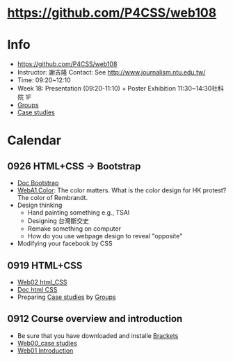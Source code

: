 # https://github.com/P4CSS/web108

# Info
<!--
* [Dropbox link](https://www.dropbox.com/sh/z0i278fngz4322l/AACTWwNuyyAfH-28iX40J-9Qa?dl=0) to download all course materials%}
* Webpage outcome http://homepage.ntu.edu.tw/~jerryhsieh/web
-->
* https://github.com/P4CSS/web108
* Instructor: 謝吉隆 Contact: See http://www.journalism.ntu.edu.tw/
* Time: 09:20~12:10
* Week 18: Presentation (09:20-11:10) + Poster Exhibition 11:30~14:30社科院 1F
* [Groups](https://paper.dropbox.com/doc/Web108-Groups--AlDEsLAtf6I49gVG8ctA0JClAQ-HxDR3rnP5BPjJj47VioY4)
* [Case studies](https://paper.dropbox.com/doc/Web108-Case-Studies--AlB3JDMhctHEMKRbPlkF2oxzAg-KvOG2nIwdD1yHxZOhAgAI)
<!--
# Student works
* [Scrolling webpage case studies](https://paper.dropbox.com/doc/Web107-case-studies--ARHgyEtvh47GRtnA4Ta~LOy1AQ-ONwKODVzyMYupUJxfh8Ce): please help to update and upload your case studies.
* [fixed background](https://paper.dropbox.com/doc/web107-practice--ARFO4x1Gb40BVdL1ivAKIbyrAg-cSzbAZBdjuXta1wRAosY6)
-->
# Calendar

## 0926 HTML+CSS -> Bootstrap
* [Doc Bootstrap](https://docs.google.com/document/d/1EBkAkP1HZaHGYkUD3WI77NUen4n3cZfMK5wgONU9uSk/edit?usp=sharing)
* [WebA1.Color](https://docs.google.com/presentation/d/e/2PACX-1vQntCcJS2Yc8Umvq10Ofyyd9n8pnau9p0bOyjgF56eJYlk28OOlB0EKiv9nes1e3mq7XB_LziGWgXtx/pub?start=false&loop=false&delayms=3000&slide=id.g63b0e7c8d4_0_0): The color matters. What is the color design for HK protest? The color of Rembrandt.
* Design thinking
  - Hand painting something e.g., TSAI
  - Designing 台灣斷交史
  - Remake something on computer
  - How do you use webpage design to reveal "opposite"
* Modifying your facebook by CSS

## 0919 HTML+CSS
* [Web02 html_CSS](https://docs.google.com/presentation/d/e/2PACX-1vREyxX9qnkQlH0DRddpxHWR0d8F-CtyFppr6dB1GXkUj8kmNDSUirNouyWRNIv-t_SJJDtjQ9vzspt8/pub?start=false&loop=false&delayms=3000)
* [Doc html CSS](https://docs.google.com/document/d/1sWChYvnCW2zRlWbHY1pVhDYczMBKNH6i1koZNG7IdQs/edit?usp=sharing)
* Preparing [Case studies](https://paper.dropbox.com/doc/Web108-Case-Studies--AlB3JDMhctHEMKRbPlkF2oxzAg-KvOG2nIwdD1yHxZOhAgAI) by [Groups](https://paper.dropbox.com/doc/Web108-Groups--AlDEsLAtf6I49gVG8ctA0JClAQ-HxDR3rnP5BPjJj47VioY4)

## 0912 Course overview and introduction
* Be sure that you have downloaded and installe [Brackets](http://brackets.io/)
* [Web00_case studies](https://docs.google.com/presentation/d/e/2PACX-1vROGOYmFaNxuFvGnta79LwJlu9FTrHj-nM1fDHFtYRKo_Gnlu9_cFWEo6JgTYQn_gQERJX2rPFm9PCP/pub?start=false&loop=false&delayms=3000)
* [Web01 Introduction](https://docs.google.com/presentation/d/e/2PACX-1vSn4136pWlNea1Kn79F73lE4UU7zpbFRatmnwG7LsLrxsqK71zlC8L7J9iT8cct5aavfONB3IoFqN7K/pub?start=false&loop=false&delayms=3000)



<!--
* 11/26 - Scrollspy detection 
* 12/03 - Map design + case sharing by TA
* 12/10 - Proposal: Materials you will use 
* 12/17 - Parallax scrolling
* 12/24 - Invited Speech: Google analytics by Hans (confirmed)
* 12/31 - 彈性放假 
* 01/07 - Final Presentation
## 12/17 map design and sheet data
* [Map design using mapboax and d3.js](https://docs.google.com/presentation/d/197O7V94ZsUU3nUCW9ARyPqx1gWVwEQKirEMgs8DIPE0/edit?usp=sharing)
* [Reading JSON and CSV by jquery](https://docs.google.com/document/d/1hmC9_q1aDARQ-Vx2lKMoZGy4lDS-4nfiRS9A29L1Aoo/edit?usp=sharing)
## 12/03 Horizontal Scrolling and Scrollspy detection
* [Image processing for dummies](https://docs.google.com/presentation/d/e/2PACX-1vT8bdqWsysJ4KvQT02B6ZrPC5XDVhOjsPouZV3HX2CiPvAXHhU1wc1YoCkCHYnnPY8uCKOSnjPFssxd/pub?start=false&loop=false&delayms=3000)
* Next week: Preparing and presenting some of your image materials.
## 11/26 Scrollspy detection
## 11/19 - Animation by CSS3
* [Doc: jquery](https://drive.google.com/open?id=1qQyLEJG29nCZR1ZKQWJexTJ1O1I1zhn47SlVcDZOxgM)
## 1112 scrolling - status bar
* [Scrolling](https://docs.google.com/presentation/d/1s8RWoxJKCzX4ukLY6PVBvPKxZx5iLZ1DwCDXcrQvJvs/edit?usp=sharing)
## 1105 Prototyping and wireframing (Invited instruction)
## 1010 Vacation
* [prototyping](https://docs.google.com/presentation/d/e/2PACX-1vRnXahVH_yKDR9cEo2TbVj3_vOkomZZdjwPLwZ2RFW-XHb9AJxmDozG9DISXNT_QRZazS-x0H_nQpZf/pub?start=false&loop=false&delayms=3000)
* [jquery](https://docs.google.com/presentation/d/1iWIAoMnbvtgwPHHHnFD80qOdCXqRLVIle99X5kaB9sk/edit?usp=sharing)
* [Scrolling](https://docs.google.com/presentation/d/1s8RWoxJKCzX4ukLY6PVBvPKxZx5iLZ1DwCDXcrQvJvs/edit?usp=sharing)
## 1003 Fixed background
* [Scrolling](https://docs.google.com/presentation/d/e/2PACX-1vSzLjy8eWHL7_bh2wHjdOhiycpcPapZqTJTEs5wozhzcSVdeD9JglH-tAv0ypgk-HiivUtm3ijJhFveJ/pub?start=false&loop=false&delayms=3000)
-->

